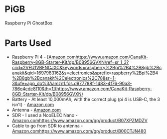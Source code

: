 # PiGB
Raspberry Pi GhostBox

# Parts Used

* Raspberry Pi 4 - [[Amazon.com](https://www.amazon.com/CanaKit-Raspberry-8GB-Starter-Kit/dp/B08956GVXN/ref=sr_1_3?crid=2VEU1VBFNCJXC&keywords=raspberry%2Bpi%2B4%2B8gb%2Bcanakit&qid=1697983162&s=electronics&sprefix=raspberry%2Bpi%2B4%2B8gb%2Bcanakit%2Celectronics%2C78&sr=1-3&ufe=app_do%3Aamzn1.fos.d977788f-1483-4f76-90a3-786e4cdc8f10&th=1)https://www.amazon.com/CanaKit-Raspberry-8GB-Starter-Kit/dp/B08956GVXN/ref=sr_1_3?crid=2VEU1VBFNCJXC&keywords=raspberry%2Bpi%2B4%2B8gb%2Bcanakit&qid=1697983162&s=electronics&sprefix=raspberry%2Bpi%2B4%2B8gb%2Bcanakit%2Celectronics%2C78&sr=1-3&ufe=app_do%3Aamzn1.fos.d977788f-1483-4f76-90a3-786e4cdc8f10&th=1](https://www.amazon.com/CanaKit-Raspberry-8GB-Starter-Kit/dp/B08956GVXN)
* Battery - At least 10,000mAh, with the correct plug (pi 4 is USB-C, the 3 isn't) - [Amazon.com](https://www.amazon.com/gp/product/B0194WDVHI)
* Antenna - [Amazon.com](https://www.amazon.com/gp/product/B07PT76LW4)
* SDR - I used a NooELEC Nano - [Amazon.com](https://www.amazon.com/gp/product/B07XPZMDZV)https://www.amazon.com/gp/product/B07XPZMDZV
* Cable to go from SDR to antenna - [Amazon.com](https://www.amazon.com/gp/product/B00CTJN480)https://www.amazon.com/gp/product/B00CTJN480
